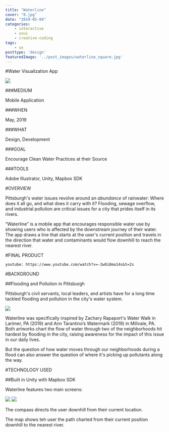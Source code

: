 ```yaml
---
title: "Waterline"
cover: "8.jpg"
date: "2019-05-04"
categories:
    - interactive
    - uxui
    - creative-coding
tags:
    - ux
posttype: 'design'
featuredImage: '../post_images/waterline_square.jpg'
---
```


#Water Visualization App

<cover-img>

<img src="../post_images/waterline/waterline_iphone_mockup.jpg">

</cover-img>

<design-meta>

###MEDIUM

Mobile Application

###WHEN

May, 2019

###WHAT

Design, Development

###GOAL

Encourage Clean Water Practices at their Source

###TOOLS

Adobe Illustrator, Unity, Mapbox SDK

</design-meta>

<grid-container>

#OVERVIEW

Pittsburgh's water issues revolve around an *abundance* of rainwater: Where does it all go, and what does it carry with it? Flooding, sewage overflow, and industrial pollution are critical issues for a city that prides itself in its rivers.

“Waterline” is a mobile app that encourages responsible water use by showing users who is affected by the downstream journey of their water. The app draws a line that starts at the user's current position and travels in the direction that water and contaminants would flow downhill to reach the nearest river.

#FINAL PRODUCT

`youtube: https://www.youtube.com/watch?v=-2wOi8ma14s&t=2s`

#BACKGROUND

##Flooding and Pollution in Pittsburgh

Pittsburgh's civil servants, local leaders, and artists have for a long time tackled flooding and pollution in the city's water system. 

<img src="../post_images/waterline/watermark_girl_on_bike.jpeg">

Waterline was specifically inspired by Zachary Rapaport's Water Walk in Larimer, PA (2019) and Ann Tarantino’s Watermark (2019) in Millvale, PA. Both artworks chart the flow of water through two of the neighborhoods hit hardest by flooding in the city, raising awareness for the impact of this issue in our daily lives.

But the question of how water moves through our neighborhoods during a flood can also answer the question of where it's picking up pollutants along the way.

#TECHNOLOGY USED

##Built in Unity with Mapbox SDK

Waterline features two main screens:

<multi-mobile-container title="Compass View & Map View">
<mobile-container>
<img src="../post_images/waterline/waterline_sample2.png">
</mobile-container>
<mobile-container>
<img src="../post_images/waterline/waterline_sample3.png">
</mobile-container>
</multi-mobile-container>

The compass directs the user downhill from their current location.

The map shows teh user the path charted from their current position downhill to the nearest river.



</grid-container>